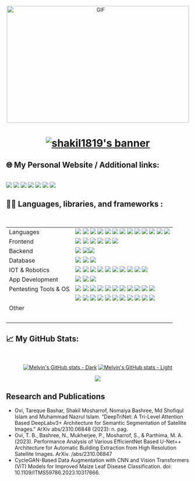 <!---
shakil1819/shakil1819 is a ✨ special ✨ repository because its `README.md` (this file) appears on your GitHub profile.
You can click the Preview link to take a look at your changes.
--->
<!-- **shakil1819/shakil1819** is a ✨ _special_ ✨ repository because its `README.md` (this file) appears on your GitHub profile. -->

<p align="center">
  <img src="https://media.giphy.com/media/13HgwGsXF0aiGY/giphy.gif" alt="GIF" width="500" height="320" />
  
</p>

  <h1>
    <a href="https://git.io/typing-svg">
      <p align="center">
      <img src="https://readme-typing-svg.demolab.com?font=Arial&weight=700&size=25&duration=2000&pause=1000&color=4EA94B&vCenter=true&random=false&width=500&height=30&lines=Hi+there%2C+I'm+Shakil+Mosharrof+%F0%9F%91%8B%F0%9F%8F%BB;I'm+a+Fresh+Graduate+From+CS+%F0%9F%91%A8%E2%80%8D%F0%9F%92%BB;I'm+a+Competitive+Programmer+%F0%9F%91%A8%E2%80%8D%F0%9F%92%BB;I'm+a+Cyber+Security+Practitioner%F0%9F%A7%91%E2%80%8D%F0%9F%8F%AB;I'm+a+Researcher+%F0%9F%9A%A9" alt="shakil1819's banner" /></p>
    </a>
  </h1>

<div>
  <h2>🌐 My Personal Website / Additional links:</h2>
  <br/>
  <div>
    <!-- 
      target="_blank" does not work for GitHub's README.md 
    -->
    <a href="https://shakil-mosharrof-xcadet-bcc.netlify.app/"><img src="https://img.shields.io/badge/Personal Site-02569B?style=for-the-badge&logo=github&logoColor=white" /></a>
    <a href="https://stackoverflow.com/users/12626071/shakil1819"><img src="https://img.shields.io/badge/Stackoverflow-F15B2A?style=for-the-badge&logo=Stackoverflow&logoColor=white" /></a>
    <a href="https://tryhackme.com/p/leos"><img src="https://img.shields.io/badge/tryhackme-FA5C5C?style=for-the-badge&logo=tryhackme&logoColor=white" /></a>
    <a href="https://www.linkedin.com/in/shakil-mosharrof/"><img src="https://img.shields.io/badge/Linkedin-FFDD00?style=for-the-badge&logo=Linkedin&logoColor=black" /></a> 
    <a href="https://askubuntu.com/users/1062388/shakil1819"><img src="https://img.shields.io/badge/AskUbuntu-F15B2A?style=for-the-badge&logo=Stackoverflow&logoColor=white" /></a>
    <a href="shakilmrf8@gmail.com"><img src="https://img.shields.io/badge/Gmail-FFDD00?style=for-the-badge&logo=gmail&logoColor=black" /></a>
    <a href="[https://drive.google.com/file/d/1IPQrB7Hpco0OBDC5FeYDMaPvJsiN7kTg/view?usp=sharing](https://raw.githubusercontent.com/shakil1819/Portfolio/1a0c952eae91e62526e5ea12ddb6aeb9eeda6ab8/assets/CV_of_Shakil_Mosharrof-1.pdf)"><img src="https://img.shields.io/badge/Resume-FFDD00?style=for-the-badge&logo=Probot&logoColor=black" /></a>
    
  </div>
</div>

<div>
  <h2>
    👨‍💻 Languages, libraries, and frameworks :
  </h2>
  <br/>
  <table>
    <tbody>
      <tr>
        <td>Languages</td>
        <td><img src="https://img.shields.io/badge/Python-4B8BBE?style=for-the-badge&logo=Python&logoColor=white" />
<img src="https://img.shields.io/badge/C-A8B9CC?style=for-the-badge&logo=C&logoColor=white" />
<img src="https://img.shields.io/badge/C++-00599C?style=for-the-badge&logo=C%2B%2B&logoColor=white" />
<img src="https://img.shields.io/badge/Solidity-e6e6e6?style=for-the-badge&logo=solidity&logoColor=black" />
<img src="https://img.shields.io/badge/Git-F05032?style=for-the-badge&logo=Git&logoColor=white" />
<img src="https://img.shields.io/badge/Sql-018bff?style=for-the-badge&logo=microsoft-access&logoColor=white" />
    <img src="https://img.shields.io/badge/Markdown-000000?style=for-the-badge&logo=markdown&logoColor=white" />
    <img src="https://img.shields.io/badge/Bash-121011?style=for-the-badge&logo=gnu-bash&logoColor=white" />
<img src="https://img.shields.io/badge/LATEX-008080?style=for-the-badge&logo=LaTeX&logoColor=white" />
<img src="https://img.shields.io/badge/C%23-68217A?style=for-the-badge&logo=C%20Sharp&logoColor=white" />
<img src="https://img.shields.io/badge/Bash-4EAA25?style=for-the-badge&logo=Bash&logoColor=white" />
<img src="https://img.shields.io/badge/PHP-777BB4?style=for-the-badge&logo=PHP&logoColor=white" />
<img src="https://img.shields.io/badge/JavaScript-F7DF1E?style=for-the-badge&logo=JavaScript&logoColor=white" />
</td>
      </tr>
			<tr>
                    <td>Frontend</td>
                                    <td><img src="https://img.shields.io/badge/HTML5-E34F26?style=for-the-badge&logo=HTML5&logoColor=white" />
<img src="https://img.shields.io/badge/CSS-1572B6?style=for-the-badge&logo=CSS3&logoColor=white" />
<img src="https://img.shields.io/badge/JS-F7DF1E?style=for-the-badge&logo=JavaScript&logoColor=white" />
<img src="https://img.shields.io/badge/Node.js-43853D?style=for-the-badge&logo=node.js&logoColor=white" />
    <img src="https://img.shields.io/badge/Bootstrap-563D7C?style=for-the-badge&logo=bootstrap&logoColor=white" />
    <img src="https://img.shields.io/badge/jQuery-0769AD?style=for-the-badge&logo=jquery&logoColor=white" />
<br></td>
      </tr>
			<tr>
                                    <td>Backend</td>
                                    <td><img src="https://img.shields.io/badge/Flask-000000?style=for-the-badge&logo=Flask&logoColor=white" />
<img src="https://img.shields.io/badge/Django-092E20?style=for-the-badge&logo=Django&logoColor=white" /><img src="https://img.shields.io/badge/Python-4B8BBE?style=for-the-badge&logo=Python&logoColor=white" />
<br></td>
      </tr>
      <tr>
                                    <td>Database</td>
                                    <td><img src="https://img.shields.io/badge/MySQL-4479A1?style=for-the-badge&logo=MySQL&logoColor=white" />
<img src="https://img.shields.io/badge/Firebase-FFCA28?style=for-the-badge&logo=Firebase&logoColor=black" />
<img src="https://img.shields.io/badge/Oracle%20DB-F80000?style=for-the-badge&logo=Oracle&logoColor=white" />
<br></td>
</tr>
<tr>
                                    <td>IOT & Robotics</td>
                                    <td><img src="https://img.shields.io/badge/Arduino-00979D?style=for-the-badge&logo=Arduino&logoColor=white" />
<img src="https://img.shields.io/badge/Raspberry%20PI-C51A4A?style=for-the-badge&logo=Raspberry%20Pi&logoColor=white" />
<img src="https://img.shields.io/badge/Jetson%20Nano%20%26%20Xavier-76B900?style=for-the-badge&logo=NVIDIA&logoColor=white" />
<img src="https://img.shields.io/badge/LIDAR-000000?style=for-the-badge&logo=probot&logoColor=white" />
<img src="https://img.shields.io/badge/ZED--Stereo%20Cam-2C3E50?style=for-the-badge&logo=probot&logoColor=white" />
<img src="https://img.shields.io/badge/ESP--32-FF0000?style=for-the-badge&logo=esp32&logoColor=white" />
<img src="https://img.shields.io/badge/PX4%20%28Pixhawk%29-2D365D?style=for-the-badge&logo=probot&logoColor=white" />
<img src="https://img.shields.io/badge/ROS-22314E?style=for-the-badge&logo=ROS&logoColor=white" />
<img src="https://img.shields.io/badge/ROS2-DA242D?style=for-the-badge&logo=ROS&logoColor=white" />
<img src="https://img.shields.io/badge/MAVROS-008C76?style=for-the-badge&logo=ROS&logoColor=white" />
<br></td>
                                </tr>
      <tr>
                                    <td>App Development</td>
                                    <td><img src="https://img.shields.io/badge/Flutter-02569B?style=for-the-badge&logo=Flutter&logoColor=white" />
<img src="https://img.shields.io/badge/Dart-0175C2?style=for-the-badge&logo=Dart&logoColor=white" />
<img src="https://img.shields.io/badge/Java-007396?style=for-the-badge&logo=java&logoColor=white" />
<br></td>
                                </tr>
      <tr>
                                    <td>Pentesting Tools & OS</td>
                                    <td><img src="https://img.shields.io/badge/Burp%20Suite-FF6600?style=for-the-badge&logo=burpsuite&logoColor=white" />
<img src="https://img.shields.io/badge/NMap-E34F26?style=for-the-badge&logo=nmap&logoColor=white" />
<img src="https://img.shields.io/badge/Metasploit-659AD2?style=for-the-badge&logo=metasploit&logoColor=white" />
<img src="https://img.shields.io/badge/SQLMap-CC0000?style=for-the-badge&logo=sqlmap&logoColor=white" />
<img src="https://img.shields.io/badge/Wireshark-1679A7?style=for-the-badge&logo=wireshark&logoColor=white" />
<img src="https://img.shields.io/badge/Nessus-2B4C9A?style=for-the-badge&logo=nessus&logoColor=white" />
<img src="https://img.shields.io/badge/John%20The%20Ripper-46363D?style=for-the-badge&logo=probot&logoColor=white" />
<img src="https://img.shields.io/badge/Hashcat-41A83E?style=for-the-badge&logo=hashcat&logoColor=white" />
<img src="https://img.shields.io/badge/Dirb-A20000?style=for-the-badge&logo=probot&logoColor=white" />
<img src="https://img.shields.io/badge/Volatility-223B5E?style=for-the-badge&logo=volatility&logoColor=white" />
<img src="https://img.shields.io/badge/Parrot%20OS-3589F9?style=for-the-badge&logo=kalilinux&logoColor=white" />
<br></td>
</tr>
<tr>
                                    <td>Other</td>
                                    <td><img src="https://img.shields.io/badge/Linux-FCC624?style=for-the-badge&logo=Linux&logoColor=black" />
<img src="https://img.shields.io/badge/PyTorch-EE4C2C?style=for-the-badge&logo=PyTorch&logoColor=white" />
<img src="https://img.shields.io/badge/TensorFlow-FF6F00?style=for-the-badge&logo=TensorFlow&logoColor=white" />
<img src="https://img.shields.io/badge/Git-F05032?style=for-the-badge&logo=Git&logoColor=white" />
<img src="https://img.shields.io/badge/Docker-2496ED?style=for-the-badge&logo=Docker&logoColor=white" />
<img src="https://img.shields.io/badge/Microsoft%20Excel-217346?style=for-the-badge&logo=Microsoft%20Excel&logoColor=white" />
<img src="https://img.shields.io/badge/Microsoft%20Word-2B579A?style=for-the-badge&logo=Microsoft%20Word&logoColor=white" />
<img src="https://img.shields.io/badge/Microsoft%20PowerPoint-B7472A?style=for-the-badge&logo=Microsoft%20PowerPoint&logoColor=white" />
<img src="https://img.shields.io/badge/AWS-FF9900?style=for-the-badge&logo=amazonaws&logoColor=white" />
<img src="https://img.shields.io/badge/VS%20Code-0078D4?style=for-the-badge&logo=visual%20studio%20code&logoColor=white" />
<img src="https://img.shields.io/badge/Windows%20Server-0078D6?style=for-the-badge&logo=windows&logoColor=white" /> 

<br></td>
        </tr>
    </tbody>
  </table>
    
</div>


<div>
  <h2>📈 My GitHub Stats:</h2>
  <br/>
  <div>
    <!-- 
      If user is using dark mode, use the dark mode theme for the stats card.
      Else, use the default theme for the stats card.
    -->
    <p align="center">
    <a href="https://github.com/shakil1819#gh-dark-mode-only"><img src="https://github-readme-stats-pi-snowy-49.vercel.app/api?username=shakil1819&amp;theme=dark&amp;show_icons=true&amp;include_all_commits=true&amp;show=discussions_answered#gh-dark-mode-only" alt="Melvin&#39;s GitHub stats - Dark"></a>
    <a href="https://github.com/shakil1819#gh-light-mode-only"><img src="https://github-readme-stats-pi-snowy-49.vercel.app/api?username=shakil1819&amp;theme=default&amp;show_icons=true&amp;include_all_commits=true&amp;show=discussions_answered#gh-light-mode-only" alt="Melvin&#39;s GitHub stats - Light"></a>   
    </p>
    <p align="center"><img src=https://github-readme-stats.vercel.app/api/top-langs/?username=shakil1819></p>
  </div>
</div>


  <div>
  <h2>Research and Publications</h2>
  <ul>
    <li>Ovi, Tareque Bashar, Shakil Mosharrof, Nomaiya Bashree, Md Shofiqul Islam and Muhammad Nazrul Islam. “DeepTriNet: A Tri-Level Attention Based DeepLabv3+ Architecture for Semantic Segmentation of Satellite Images.” ArXiv abs/2310.06848 (2023): n. pag.</li>
    <li>Ovi, T. B., Bashree, N., Mukherjee, P., Mosharrof, S., & Parthima, M. A. (2023). Performance Analysis of Various EfficientNet Based U-Net++ Architecture for Automatic Building Extraction from High Resolution Satellite Images. ArXiv. /abs/2310.06847</li>
    <li>CycleGAN-Based Data Augmentation with CNN and Vision Transformers (ViT) Models for Improved Maize Leaf Disease
Classification. doi: 10.1109/ITMS59786.2023.10317666.</li>
  </ul>
</div>

  </div>




